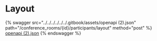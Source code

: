 # Layout

{% swagger src="../../../../../../.gitbook/assets/openapi (2).json" path="/conference_rooms/{id}/participants/layout" method="post" %}
[openapi (2).json](<../../../../../../.gitbook/assets/openapi (2).json>)
{% endswagger %}
